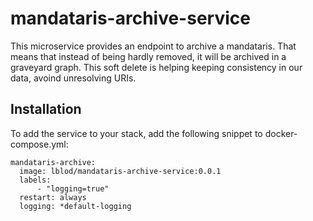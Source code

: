 # mandataris-archive-service

This microservice provides an endpoint to archive a mandataris. That means that instead of being hardly removed, it will be archived in a graveyard graph. This soft delete is helping keeping consistency in our data, avoind unresolving URIs.

## Installation

To add the service to your stack, add the following snippet to docker-compose.yml:

```
mandataris-archive:
  image: lblod/mandataris-archive-service:0.0.1
  labels:
      - "logging=true"
  restart: always
  logging: *default-logging
```
